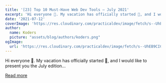 ```yaml
---
title: '[23] Top 10 Must-Have Web Dev Tools – July 2021'
excerpt: 'Hi everyone 👋. My vacation has officially started 🥳, and I would like to present you the July edition...'
date: '2021-07-12'
coverImage: 'https://res.cloudinary.com/practicaldev/image/fetch/s--UhEB9CIC--/c_imagga_scale,f_auto,fl_progressive,h_420,q_auto,w_1000/https://dev-to-uploads.s3.amazonaws.com/uploads/articles/5b5wnyvl04qniv77325t.png'
author:
  name: Koders
  picture: "assets/blog/authors/koders.png"
ogImage:
  url: 'https://res.cloudinary.com/practicaldev/image/fetch/s--UhEB9CIC--/c_imagga_scale,f_auto,fl_progressive,h_420,q_auto,w_1000/https://dev-to-uploads.s3.amazonaws.com/uploads/articles/5b5wnyvl04qniv77325t.png'
---
```


Hi everyone 👋. My vacation has officially started 🥳, and I would like to present you the July edition...

[Read more](https://dev.to/villivald/23-top-10-must-have-web-dev-tools-july-2021-141n)
